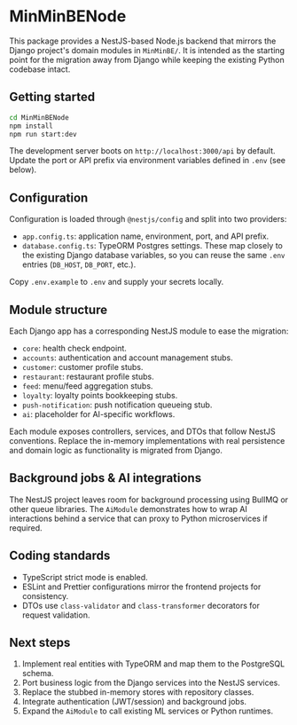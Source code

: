 # MinMinBENode

This package provides a NestJS-based Node.js backend that mirrors the Django project's domain
modules in `MinMinBE/`. It is intended as the starting point for the migration away from Django
while keeping the existing Python codebase intact.

## Getting started

```bash
cd MinMinBENode
npm install
npm run start:dev
```

The development server boots on `http://localhost:3000/api` by default. Update the port or API
prefix via environment variables defined in `.env` (see below).

## Configuration

Configuration is loaded through `@nestjs/config` and split into two providers:

- `app.config.ts`: application name, environment, port, and API prefix.
- `database.config.ts`: TypeORM Postgres settings. These map closely to the existing Django
  database variables, so you can reuse the same `.env` entries (`DB_HOST`, `DB_PORT`, etc.).

Copy `.env.example` to `.env` and supply your secrets locally.

## Module structure

Each Django app has a corresponding NestJS module to ease the migration:

- `core`: health check endpoint.
- `accounts`: authentication and account management stubs.
- `customer`: customer profile stubs.
- `restaurant`: restaurant profile stubs.
- `feed`: menu/feed aggregation stubs.
- `loyalty`: loyalty points bookkeeping stubs.
- `push-notification`: push notification queueing stub.
- `ai`: placeholder for AI-specific workflows.

Each module exposes controllers, services, and DTOs that follow NestJS conventions. Replace the
in-memory implementations with real persistence and domain logic as functionality is migrated from
Django.

## Background jobs & AI integrations

The NestJS project leaves room for background processing using BullMQ or other queue libraries. The
`AiModule` demonstrates how to wrap AI interactions behind a service that can proxy to Python
microservices if required.

## Coding standards

- TypeScript strict mode is enabled.
- ESLint and Prettier configurations mirror the frontend projects for consistency.
- DTOs use `class-validator` and `class-transformer` decorators for request validation.

## Next steps

1. Implement real entities with TypeORM and map them to the PostgreSQL schema.
2. Port business logic from the Django services into the NestJS services.
3. Replace the stubbed in-memory stores with repository classes.
4. Integrate authentication (JWT/session) and background jobs.
5. Expand the `AiModule` to call existing ML services or Python runtimes.
